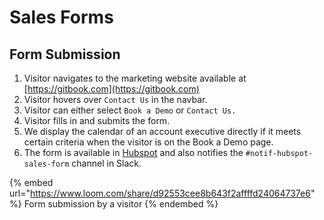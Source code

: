 # Sales Forms

## Form Submission

1. Visitor navigates to the marketing website available at [https://gitbook.com](https://gitbook.com)
2. Visitor hovers over `Contact Us` in the navbar.&#x20;
3. Visitor can either select `Book a Demo` or `Contact Us.`&#x20;
4. Visitor fills in and submits the form.&#x20;
5. We display the calendar of an account executive directly if it meets certain criteria when the visitor is on the Book a Demo page.
6. The form is available in [Hubspot](https://app.hubspot.com/contacts/8443689/objects/0-1/views/5433809/list) and also notifies the `#notif-hubspot-sales-form` channel in Slack.&#x20;

{% embed url="https://www.loom.com/share/d92553cee8b643f2affffd24064737e6" %}
Form submission by a visitor
{% endembed %}

